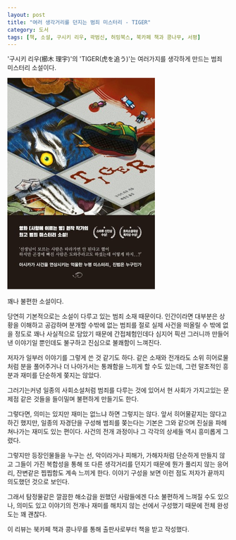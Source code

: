 ```yaml
---
layout: post
title: "여러 생각거리를 던지는 범죄 미스터리 - TIGER"
category: 도서
tags: [책, 소설, 구시키 리우, 곽범신, 허밍북스, 북카페 책과 콩나무, 서평]
---
```


'구시키 리우(櫛木 理宇)'의
'TIGER(虎を追う)'는
여러가지를 생각하게 만드는 범죄 미스터리 소설이다.

![표지](/images/book/tora-wo-ou-book.jpg)

꽤나 불편한 소설이다.

당연히 기본적으로는 소설이 다루고 있는 범죄 소재 때문이다.
인간이라면 대부분은 상황을 이해하고 공감하며 분개할 수밖에 없는 범죄를
절로 실제 사건을 떠올릴 수 밖에 없을 정도로 꽤나 사실적으로 담았기 때문에
간접체험인데다 심지어 픽션 그러니까 만들어낸 이야기일 뿐인데도 불구하고 진심으로 불쾌함이 느껴진다.

저자가 일부러 이야기를 그렇게 쓴 것 같기도 하다.
같은 소재와 전개라도 소위 히어로물처럼 분을 풀어주거나 더 나아가서는 통쾌함을 느끼게 할 수도 있는데,
그런 말초적인 흥분과 재미를 단순하게 쫒지는 않았다.

그러기는커녕 일종의 사회소설처럼
범죄를 다루는 것에 있어서 현 사회가 가지고있는 문제점 같은 것들을 들이밀며 불편하게 만들기도 한다.

그렇다면, 의미는 있지만 재미는 없느냐 하면 그렇지는 않다.
앞서 히어물같지는 않다고 하긴 했지만,
일종의 자경단을 구성해 범죄를 쫒는다는 기본은 그와 같으며
진실을 파헤쳐나가는 재미도 있는 편이다.
사건의 전개 과정이나 그 각각의 상세들 역시 흥미롭게 그렸다.

그렇지만 등장인물들을 누구는 선, 악이라거나 피해가, 가해자처럼 단순하게 만들지 않고
그들이 가진 복합성을 통해 또 다른 생각거리를 던지기 때문에
뭔가 풀리지 않는 응어리, 잔변같은 찝찝함도 계속 느끼게 한다.
이야기 구성을 보면 이런 점도 저자가 끝까지 의도했던 것으로 보인다.

그래서 탐정물같은 깔끔한 해소감을 원했던 사람들에겐 다소 불편하게 느껴질 수도 있으나,
의미도 있고 이야기의 전개나 재미를 해치지 않는 선에서 구성했기 때문에
전체 완성도는 꽤 괜찮다.



<div class="im im-info">
이 리뷰는 북카페 책과 콩나무를 통해 출판사로부터 책을 받고 작성했다.
</div>
